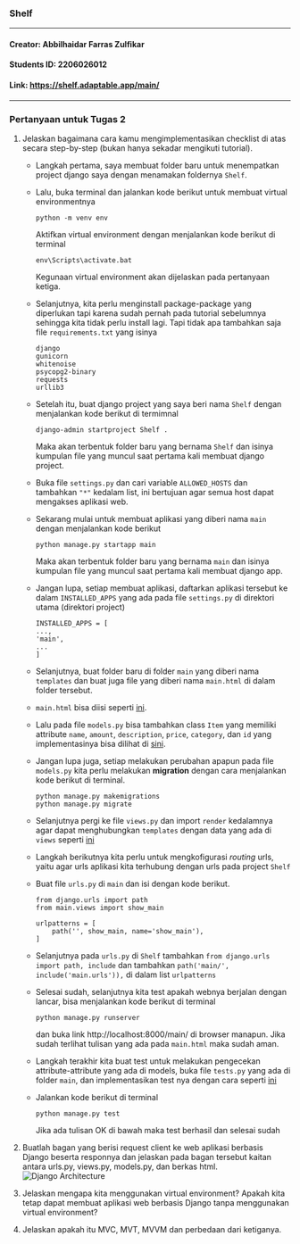 ### Shelf
---
#### Creator: Abbilhaidar Farras Zulfikar
#### Students ID: 2206026012
#### Link: https://shelf.adaptable.app/main/ <br>
---
### Pertanyaan untuk Tugas 2
1. Jelaskan bagaimana cara kamu mengimplementasikan checklist di atas secara step-by-step (bukan hanya sekadar mengikuti tutorial). <br>
   + Langkah pertama, saya membuat folder baru untuk menempatkan project django saya dengan menamakan foldernya `Shelf`.
   + Lalu, buka terminal dan jalankan kode berikut untuk membuat virtual environmentnya <br>
     ```
     python -m venv env
     ```
     Aktifkan virtual environment dengan menjalankan kode berikut di terminal
     ```
     env\Scripts\activate.bat
     ```
     Kegunaan virtual environment akan dijelaskan pada pertanyaan ketiga.
   + Selanjutnya, kita perlu menginstall package-package yang diperlukan tapi karena sudah pernah pada tutorial sebelumnya sehingga kita tidak perlu install lagi. Tapi tidak apa tambahkan saja file `requirements.txt` yang isinya
     ```
     django
     gunicorn
     whitenoise
     psycopg2-binary
     requests
     urllib3
     ```
   + Setelah itu, buat django project yang saya beri nama `Shelf` dengan menjalankan kode berikut di termimnal <br>
     ```
     django-admin startproject Shelf .
     ```
     Maka akan terbentuk folder baru yang bernama `Shelf` dan isinya kumpulan file yang muncul saat pertama kali membuat django project.
   + Buka file `settings.py` dan cari variable `ALLOWED_HOSTS` dan tambahkan `"*"` kedalam list, ini bertujuan agar semua host dapat mengakses aplikasi web.
   + Sekarang mulai untuk membuat aplikasi yang diberi nama `main` dengan menjalankan kode berikut
     ```
     python manage.py startapp main
     ```
     Maka akan terbentuk folder baru yang bernama `main` dan isinya kumpulan file yang muncul saat pertama kali membuat django app.
   + Jangan lupa, setiap membuat aplikasi, daftarkan aplikasi tersebut ke dalam `INSTALLED_APPS` yang ada pada file `settings.py` di direktori utama (direktori project)
     
     ```
     INSTALLED_APPS = [
     ...,
     'main',
     ...
     ]
     ```
   + Selanjutnya, buat folder baru di folder `main` yang diberi nama `templates` dan buat juga file yang diberi nama `main.html` di dalam folder tersebut.
   + `main.html` bisa diisi seperti [ini](https://github.com/Abbilville/Shelf/blob/main/main/templates/main.html).
   + Lalu pada file `models.py` bisa tambahkan class `Item` yang memiliki attribute `name`, `amount`, `description`, `price`, `category`, dan `id` yang implementasinya bisa dilihat di [sini](https://github.com/Abbilville/Shelf/blob/main/main/models.py).
   + Jangan lupa juga, setiap melakukan perubahan apapun pada file `models.py` kita perlu melakukan **migration** dengan cara menjalankan kode berikut di terminal.
     ```
     python manage.py makemigrations
     python manage.py migrate
     ```
   + Selanjutnya pergi ke file `views.py` dan import `render` kedalamnya agar dapat menghubungkan `templates` dengan data yang ada di `views` seperti [ini](https://github.com/Abbilville/Shelf/blob/main/main/views.py)
   + Langkah berikutnya kita perlu untuk mengkofigurasi *routing* urls, yaitu agar urls aplikasi kita terhubung dengan urls pada project `Shelf`
   + Buat file `urls.py` di `main` dan isi dengan kode berikut.
     ```
     from django.urls import path
     from main.views import show_main

     urlpatterns = [
         path('', show_main, name='show_main'),
     ]
     ```
   + Selanjutnya pada `urls.py` di `Shelf` tambahkan `from django.urls import path, include` dan tambahkan `path('main/', include('main.urls')),` di dalam list `urlpatterns`
   + Selesai sudah, selanjutnya kita test apakah webnya berjalan dengan lancar, bisa menjalankan kode berikut di terminal
     ```
     python manage.py runserver
     ```
     dan buka link http://localhost:8000/main/ di browser manapun. Jika sudah terlihat tulisan yang ada pada `main.html` maka sudah aman.
   + Langkah terakhir kita buat test untuk melakukan pengecekan attribute-attribute yang ada di models, buka file `tests.py` yang ada di folder `main`, dan implementasikan test nya dengan cara seperti [ini](https://github.com/Abbilville/Shelf/blob/main/main/tests.py)
   + Jalankan kode berikut di terminal
     ```
     python manage.py test
     ```
     Jika ada tulisan OK di bawah maka test berhasil dan selesai sudah
2. Buatlah bagan yang berisi request client ke web aplikasi berbasis Django beserta responnya dan jelaskan pada bagan tersebut kaitan antara urls.py, views.py, models.py, dan berkas html. <br>
![Django Architecture](https://github.com/Abbilville/Shelf/assets/119837732/4f7e25a9-3115-43b5-a672-77b51e2ddb38)

3. Jelaskan mengapa kita menggunakan virtual environment? Apakah kita tetap dapat membuat aplikasi web berbasis Django tanpa menggunakan virtual environment? <br>
4. Jelaskan apakah itu MVC, MVT, MVVM dan perbedaan dari ketiganya. <br>
